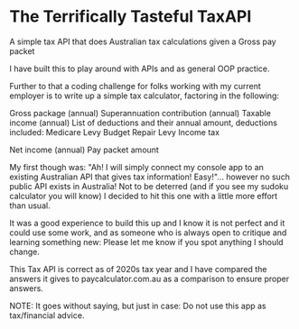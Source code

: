 # The Terrifically Tasteful TaxAPI
A simple tax API that does Australian tax calculations given a Gross pay packet

I have built this to play around with APIs and as general OOP practice.

Further to that a coding challenge for folks working with my current employer is to write up a simple tax calculator, factoring in the following:

Gross package (annual) 
Superannuation contribution (annual) 
Taxable income (annual) 
List of deductions and their annual amount, deductions included: 
Medicare Levy Budget Repair Levy Income tax 

Net income (annual) 
Pay packet amount

My first though was: "Ah! I will simply connect my console app to an existing Australian API that gives tax information! Easy!"... however no such public API exists in Australia! Not to be deterred (and if you see my sudoku calculator you will know) I decided to hit this one with a little more effort than usual.

It was a good experience to build this up and I know it is not perfect and it could use some work, and as someone who is always open to critique and learning something new: Please let me know if you spot anything I should change.

This Tax API is correct as of 2020s tax year and I have compared the answers it gives to paycalculator.com.au as a comparison to ensure proper answers.

NOTE: It goes without saying, but just in case: Do not use this app as tax/financial advice.
